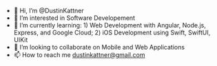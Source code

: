 - 👋 Hi, I’m @DustinKattner
- 👀 I’m interested in Software Developement
- 🌱 I’m currently learning: 1) Web Development with Angular, Node.js, Express, and Google Cloud; 2) iOS Development using Swift, SwiftUI, UIKit
- 💞️ I’m looking to collaborate on Mobile and Web Applications
- 📫 How to reach me dustinkattner@gmail.com

<!---
DustinKattner/DustinKattner is a ✨ special ✨ repository because its `README.md` (this file) appears on your GitHub profile.
You can click the Preview link to take a look at your changes.
--->

